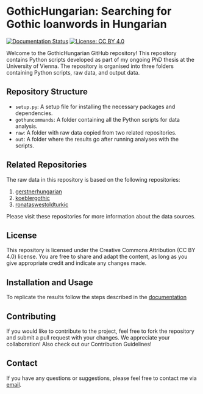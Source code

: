 # GothicHungarian: Searching for Gothic loanwords in Hungarian
[![Documentation Status](https://readthedocs.org/projects/gothichungarian/badge/?version=latest)](https://gothichungarian.readthedocs.io/en/latest/?badge=latest)
[![License: CC BY 4.0](https://mirrors.creativecommons.org/presskit/buttons/88x31/svg/by.svg)](https://creativecommons.org/licenses/by/4.0/)

Welcome to the GothicHungarian GitHub repository! This repository contains Python scripts developed as part of my ongoing PhD thesis at the University of Vienna. The repository is organised into three folders containing Python scripts, raw data, and output data.

## Repository Structure

- `setup.py`: A setup file for installing the necessary packages and dependencies.
- `gothuncommands`: A folder containing all the Python scripts for data analysis.
- `raw`: A folder with raw data copied from two related repositories.
- `out`: A folder where the results go after running analyses with the scripts.

## Related Repositories

The raw data in this repository is based on the following repositories:

1. [gerstnerhungarian](https://github.com/LoanpyDataHub/gerstnerhungarian)
2. [koeblergothic](https://github.com/LoanpyDataHub/koeblergothic)
3. [ronataswestoldturkic](https://github.com/LoanpyDataHub/ronataswestoldturkic)

Please visit these repositories for more information about the data sources.

## License

This repository is licensed under the Creative Commons Attribution (CC BY 4.0) license. You are free to share and adapt the content, as long as you give appropriate credit and indicate any changes made.

## Installation and Usage

To replicate the results follow the steps described in the [documentation](https://gothichungarian.readthedocs.io/en/latest/?badge=latest)

## Contributing

If you would like to contribute to the project, feel free to fork the repository and submit a pull request with your changes. We appreciate your collaboration! Also check out our Contribution Guidelines!

## Contact

If you have any questions or suggestions, please feel free to contact me via [email](mailto:viktor_martinovic@$removethis$eva.mpg.de).
